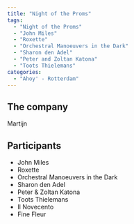 ```yaml
---
title: "Night of the Proms"
tags:
  - "Night of the Proms"
  - "John Miles"
  - "Roxette"
  - "Orchestral Manoeuvers in the Dark"
  - "Sharon den Adel"
  - "Peter and Zoltan Katona"
  - "Toots Thielemans"
categories:
  - "Ahoy' - Rotterdam"
---
```

The company
-----------
Martijn

Participants
------------
* John Miles
* Roxette
* Orchestral Manoeuvers in the Dark
* Sharon den Adel
* Peter & Zoltan Katona
* Toots Thielemans
* Il Novecento
* Fine Fleur
